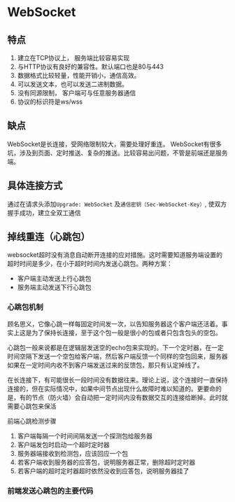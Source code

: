 # WebSocket

## 特点
1. 建立在TCP协议上， 服务端比较容易实现
2. 与HTTP协议有良好的兼容性。默认端口也是80与443
3. 数据格式比较轻量，性能开销小，通信高效。
4. 可以发送文本，也可以发送二进制数据。
5. 没有同源限制， 客户端可与任意服务器通信
6. 协议的标识符是ws/wss

## 缺点
WebSocket是长连接，受网络限制较大，需要处理好重连。
WebSocket有很多坑，涉及到页面、定时推送、复杂的推送。比较容易出问题，不管是前端还是服务端。

## 具体连接方式
通过在请求头添加``Upgrade: WebSocket`` 及``通信密钥（Sec-WebSocket-Key）``, 使双方握手成功，建立全双工通信

## 掉线重连（心跳包）
websocket超时没有消息自动断开连接的应对措施。这时需要知道服务端设置的超时时间是多少，在小于超时时间内发送心跳包。两种方案：
- 客户端主动发送上行心跳包
- 服务端主动发送下行心跳包

### 心跳包机制
顾名思义，它像心跳一样每固定时间发一次，以告知服务器这个客户端还活着。事实上这是为了保持长连接，至于这个包一般是很小的包或者只包含包头的空包。

心跳包一般来说都是在逻辑层发送空的echo包来实现的。下一个定时器，在一定时间空隔下发送一个空包给客户端，然后客户端反馈一个同样的空包回来，服务器如果在一定时间内收不到客户端发送过来的反馈包，那只有认定掉线了。

在长连接下，有可能很长一段时间没有数据往来。理论上说，这个连接时一直保持连接的，但在实际情况中，如果中间节点出现什么故障时难以知道的。更要命的是，有的节点（防火墙）会自动把一定时间内没有数据交互的连接给断掉。此时就需要心跳包来保活

前端心跳检测步骤
1. 客户端每隔一个时间间隔发送一个探测包给服务器
2. 客户端发包时启动一个超时定时器
3. 服务器端接收到检测包，应该回应一个包
4. 若客户端收到服务器的应答包，说明服务器正常，删除超时定时器
5. 若客户端的超时定时器超时依然没收到应答包，说明服务器挂了

### 前端发送心跳包的主要代码
```js

```